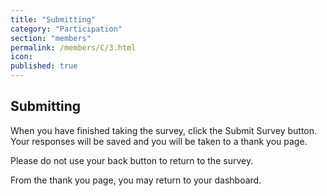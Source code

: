 ```yaml
---
title: "Submitting"
category: "Participation"
section: "members"
permalink: /members/C/3.html
icon:
published: true
---
```


## Submitting

When you have finished taking the survey, click the Submit Survey button. Your responses will be saved and you will be taken to a thank you page.

Please do not use your back button to return to the survey.

From the thank you page, you may return to your dashboard.
